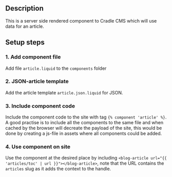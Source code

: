 ## Description
This is a server side rendered component to Cradle CMS which will use data for an article.

## Setup steps

### 1. Add component file
Add file `article.liquid` to the `components` folder

### 2. JSON-article template
Add the article template `article.json.liquid` for JSON.

### 3. Include component code
Include the component code to the site with tag `{% component 'article' %}`. 
A good practise is to include all the components to the same file and when cached by the browser will decreate the payload of the site, this would be done by creating a js-file in assets where all components could be added.

### 4. Use component on site
Use the component at the desired place by including `<blog-article url="{{ 'articles/toc' | url }}"></blog-article>`, note that the URL contains the `articles` slug as it adds the context to the handle.

